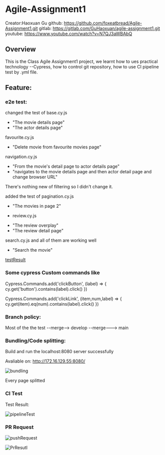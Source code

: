 # Agile-Assignment1
Creator:Haoxuan Gu
github: https://github.com/foxeatbread/Agile-Assignment1.git
gitlab: https://gitlab.com/GuHaoxuan/agile-assignment1.git
youtube: https://www.youtube.com/watch?v=N7QJ3aWBAbQ

## Overview
This is the Class Agile Assignment1 project, we learnt how to ues practical technology --Cypress, 
how to control git repository,
how to use CI pipeline test by .yml file.

## Feature:
### e2e test: 
changed the test of base.cy.js

+ "The movie details page"
+ "The actor details page"

favourite.cy.js

+ "Delete movie from favourite movies page"


navigation.cy.js

+ "From the movie's detail page to actor details page"
+ "navigates to the movie details page and then actor detail page and change browser URL"

There's nothing new of filtering so I didn't change it.

added the test of pagination.cy.js

+ "The movies in page 2"

- review.cy.js

+ "The review overplay"
+ "The review detail page"

search.cy.js and all of them are working well

+ "Search the movie"

[testResult](https://github.com/foxeatbread/Agile-Assignment1/tree/main/readme_source/testResult.png?raw=true)

### Some cypress Custom commands like 
 Cypress.Commands.add('clickButton', (label) => {
   cy.get('button').contains(label).click()
 })

 Cypress.Commands.add('clickLink', (item,num,label) => {
   cy.get(item).eq(num).contains(label).click()
 })

### Branch policy:
 
 Most of the the test --merge--> develop --merge---> main

### Bundling/Code splitting:
 
 Build and run the localhost:8080 server successfully

 Avaliable on: http://172.16.129.55:8080/

 ![bundling](https://github.com/foxeatbread/Agile-Assignment1/tree/main/readme_source/bundling.png)

 Every page splitted

### CI Test
Test Result:

 ![pipelineTest](https://github.com/foxeatbread/Agile-Assignment1/tree/main/readme_source/pipelineTest.png)
 
### PR Request

![pushRequest](https://github.com/foxeatbread/Agile-Assignment1/tree/main/readme_source/pushRequest.png)

![PrResutl](https://github.com/foxeatbread/Agile-Assignment1/tree/main/readme_source/prResult.png)